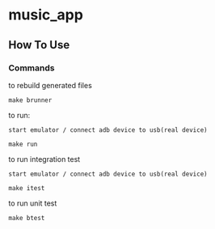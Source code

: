 # music_app

## How To Use
### Commands

to rebuild generated files
```
make brunner
```

to run:
```
start emulator / connect adb device to usb(real device)

make run
```

to run integration test
```
start emulator / connect adb device to usb(real device)

make itest
```

to run unit test
```
make btest
```

